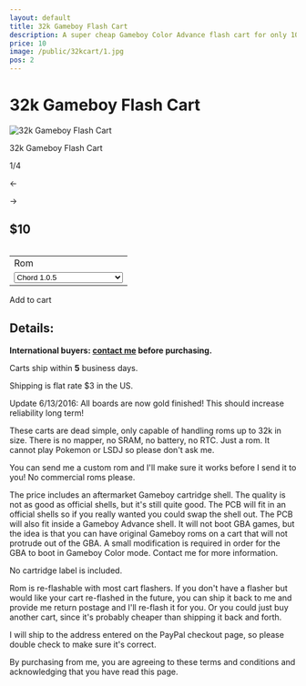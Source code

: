 ```yaml
---
layout: default
title: 32k Gameboy Flash Cart
description: A super cheap Gameboy Color Advance flash cart for only 10 dollars
price: 10
image: /public/32kcart/1.jpg
pos: 2
---
```

# 32k Gameboy Flash Cart

<div class="gallery">
	<img src="{{ site.baseurl }}public/32kcart/1.jpg" alt="32k Gameboy Flash Cart" id="gallery_image" onclick="cycle(1); return false;">
	<p id="gallery_subtitle">32k Gameboy Flash Cart</p>
	<p id="gallery_pos_text">1/4</p>
	<div id="gallery_nav">
		<p id="gallery_nav_left" onclick="cycle(0); return false;">←</p>
		<p id="gallery_nav_right" onclick="cycle(1); return false;">→</p>
	</div>
</div>

## $10

<table>
	<form id="paypal" target="paypal" action="https://www.paypal.com/cgi-bin/webscr" method="post">
	<input type="hidden" name="cmd" value="_s-xclick">
	<input type="hidden" name="hosted_button_id" value="HR9N7YC3CJ52L">
	<table>
	<tr><td><input type="hidden" name="on0" value="Rom">Rom</td></tr><tr><td><select name="os0">
		<option value="Chord 1.0.5">Chord 1.0.5</option>
		<option value="Deathray">Deathray (free version)</option>
		<option value="Nintendo Test Cartridge">Nintendo Test Cartridge</option>
		<option value="Drum Tech">Drum Tech (free version)</option>
		<option value="GB Sound">GB Sound</option>
		<option value="Gradual Decline">Gradual Decline</option>
		<option value="Ikinari Bopper">Ikinari Bopper 1.5</option>
		<option value="mGB">mGB</option>
		<option value="Muddy GB">Muddy GB</option>
		<option value="Music Tech V1">Music Tech V1 (free version)</option>
		<option value="Music Tech V2">Music Tech V2 (free version)</option>
		<option value="nanosynth">Nanosynth</option>
		<option value="nanovoice">Nanovoice</option>
		<option value="Nanoloop 1.5 Demo">Nanoloop 1.5 Demo</option>
		<option value="Pushpin">Pushpin</option>
		<option value="REZ">REZ</option>
		<option value="Shitwave">Shitwave</option>
		<option value="Sound Demo">Sound Demo</option>
		<option value="Stepgirl">Step Girl</option>
		<option value="Custom ROM">Custom ROM</option>
	</select> </td></tr>
	</table>
	</form>
</table>

<div class="addToCart noselect" onclick="addToCart()">
  Add to cart
</div>

## Details:

**International buyers: [contact me](mailto:bro@catskull.net) before purchasing.**

Carts ship within **5** business days.

Shipping is flat rate $3 in the US.

Update 6/13/2016: All boards are now gold finished! This should increase reliability long term!

These carts are dead simple, only capable of handling roms up to 32k in size. There is no mapper, no SRAM, no battery, no RTC. Just a rom. It cannot play Pokemon or LSDJ so please don't ask me.

You can send me a custom rom and I'll make sure it works before I send it to you! No commercial roms please.

The price includes an aftermarket Gameboy cartridge shell. The quality is not as good as official shells, but it's still quite good. The PCB will fit in an official shells so if you really wanted you could swap the shell out. The PCB will also fit inside a Gameboy Advance shell. It will not boot GBA games, but the idea is that you can have original Gameboy roms on a cart that will not protrude out of the GBA. A small modification is required in order for the GBA to boot in Gameboy Color mode. Contact me for more information.

No cartridge label is included.

Rom is re-flashable with most cart flashers. If you don't have a flasher but would like your cart re-flashed in the future, you can ship it back to me and provide me return postage and I'll re-flash it for you. Or you could just buy another cart, since it's probably cheaper than shipping it back and forth.

I will ship to the address entered on the PayPal checkout page, so please double check to make sure it's correct.

By purchasing from me, you are agreeing to these terms and conditions and acknowledging that you have read this page.

<script src="https://ajax.googleapis.com/ajax/libs/jquery/2.2.2/jquery.min.js"></script>
<script src="{{ site.baseurl }}public/js/32kcartgallery.js"></script>
